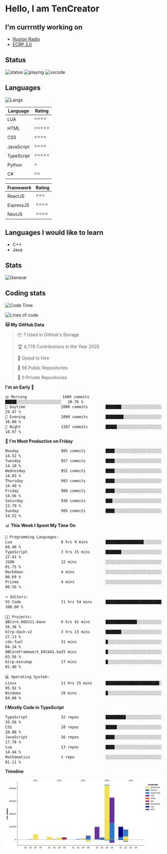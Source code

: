 # Hello, I am TenCreator

## I'm currrntly working on
- [Illusion Radio](https://illusionradio.co.uk/)
- [ECRP 3.0](http://github.com/Emerald-Coast-Roleplay/)

## Status
![status](https://api.statusbadges.me/badge/status/518334475038359555?simple=true&style=for-the-badge)
![playing](https://api.statusbadges.me/badge/playing/518334475038359555?style=for-the-badge)
![vscode](https://api.statusbadges.me/badge/vscode/518334475038359555?style=for-the-badge)

## Languages
![Langs](https://github-readme-stats.vercel.app/api/top-langs/?username=tencreator&layout=compact&theme=radical)


|Language|Rating|
|--------|------|
|LUA|⭐️⭐️⭐️⭐️|
|HTML|⭐️⭐️⭐️⭐️⭐️|
|CSS|⭐️⭐️⭐️⭐️|
|JavaScript|⭐️⭐️⭐️⭐️|
|TypeScript|⭐️⭐️⭐️⭐️⭐️|
|Python|⭐️|
|C#|⭐️⭐️ |

|Framework|Rating|
|--------|------|
|ReactJS|⭐️⭐️⭐|
|ExpressJS|⭐️⭐️⭐️⭐️|
|NextJS|⭐️⭐️⭐⭐️|

## Languages I would like to learn
- C++
- Java

## Stats
![General](https://github-readme-stats.vercel.app/api?username=tencreator&show_icons=true&theme=radical)

## Coding stats

<!--START_SECTION:waka-->
![Code Time](http://img.shields.io/badge/Code%20Time-657%20hrs%2015%20mins-blue)

![Lines of code](https://img.shields.io/badge/From%20Hello%20World%20I%27ve%20Written-2.4%20million%20lines%20of%20code-blue)

**🐱 My GitHub Data** 

> 📦 ? Used in GitHub's Storage 
 > 
> 🏆 4,778 Contributions in the Year 2025
 > 
> 💼 Opted to Hire
 > 
> 📜 56 Public Repositories 
 > 
> 🔑 0 Private Repositories 
 > 
**I'm an Early 🐤** 

```text
🌞 Morning                1409 commits        █████░░░░░░░░░░░░░░░░░░░░   20.76 % 
🌆 Daytime                2000 commits        ███████░░░░░░░░░░░░░░░░░░   29.47 % 
🌃 Evening                2090 commits        ████████░░░░░░░░░░░░░░░░░   30.80 % 
🌙 Night                  1287 commits        █████░░░░░░░░░░░░░░░░░░░░   18.97 % 
```
📅 **I'm Most Productive on Friday** 

```text
Monday                   985 commits         ████░░░░░░░░░░░░░░░░░░░░░   14.52 % 
Tuesday                  957 commits         ████░░░░░░░░░░░░░░░░░░░░░   14.10 % 
Wednesday                952 commits         ████░░░░░░░░░░░░░░░░░░░░░   14.03 % 
Thursday                 983 commits         ████░░░░░░░░░░░░░░░░░░░░░   14.49 % 
Friday                   988 commits         ████░░░░░░░░░░░░░░░░░░░░░   14.56 % 
Saturday                 936 commits         ███░░░░░░░░░░░░░░░░░░░░░░   13.79 % 
Sunday                   985 commits         ████░░░░░░░░░░░░░░░░░░░░░   14.52 % 
```


📊 **This Week I Spent My Time On** 

```text
💬 Programming Languages: 
Lua                      8 hrs 9 mins        █████████████████░░░░░░░░   68.48 % 
TypeScript               3 hrs 15 mins       ███████░░░░░░░░░░░░░░░░░░   27.41 % 
JSON                     12 mins             ░░░░░░░░░░░░░░░░░░░░░░░░░   01.75 % 
Markdown                 4 mins              ░░░░░░░░░░░░░░░░░░░░░░░░░   00.69 % 
Prisma                   4 mins              ░░░░░░░░░░░░░░░░░░░░░░░░░   00.56 % 

🔥 Editors: 
VS Code                  11 hrs 54 mins      █████████████████████████   100.00 % 

🐱‍💻 Projects: 
QBCore_66D311.base       6 hrs 42 mins       ██████████████░░░░░░░░░░░   56.38 % 
blrp-dash-v2             3 hrs 13 mins       ███████░░░░░░░░░░░░░░░░░░   27.13 % 
cdn-fuel                 31 mins             █░░░░░░░░░░░░░░░░░░░░░░░░   04.34 % 
QBCoreFramework_E6C6A1.ba25 mins             █░░░░░░░░░░░░░░░░░░░░░░░░   03.56 % 
blrp-minimap             17 mins             █░░░░░░░░░░░░░░░░░░░░░░░░   02.40 % 

💻 Operating System: 
Linux                    11 hrs 25 mins      ████████████████████████░   95.92 % 
Windows                  29 mins             █░░░░░░░░░░░░░░░░░░░░░░░░   04.08 % 
```

**I Mostly Code in TypeScript** 

```text
TypeScript               32 repos            █████████░░░░░░░░░░░░░░░░   35.56 % 
CSS                      18 repos            █████░░░░░░░░░░░░░░░░░░░░   20.00 % 
JavaScript               16 repos            ████░░░░░░░░░░░░░░░░░░░░░   17.78 % 
Lua                      13 repos            ████░░░░░░░░░░░░░░░░░░░░░   14.44 % 
Mathematica              1 repo              ░░░░░░░░░░░░░░░░░░░░░░░░░   01.11 % 
```



**Timeline**

![Lines of Code chart](https://raw.githubusercontent.com/tencreator/tencreator/main/assets/bar_graph.png)


<!--END_SECTION:waka-->
